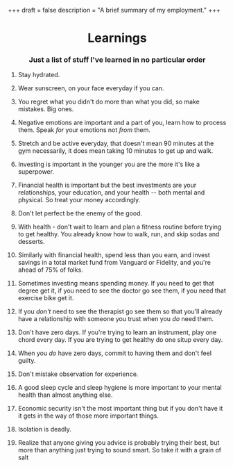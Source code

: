 +++
draft = false
description = "A brief summary of my employment."
+++

<center><h1>Learnings</h1></center>

<center><h3>Just a list of stuff I've learned in no particular order</h3></center>

1. Stay hydrated.

1. Wear sunscreen, on your face everyday if you can.

1. You regret what you didn't do more than what you did, so make mistakes. Big ones. 

1. Negative emotions are important and a part of you, learn how to process them. Speak *for* your emotions not *from* them. 

1. Stretch and be active everyday, that doesn't mean 90 minutes at the gym necessarily, it does mean taking 10 minutes to get up and walk. 

1. Investing is important in the younger you are the more it's like a superpower. 

1. Financial health is important but the best investments are your relationships, your education, and your health -- both mental and physical. So treat your money accordingly. 

1. Don't let perfect be the enemy of the good.

1. With health - don't wait to learn and plan a fitness routine before trying to get healthy. You already know how to walk, run, and skip sodas and desserts. 

1. Similarly with financial health, spend less than you earn, and invest savings in a total market fund from Vanguard or Fidelity, and you're ahead of 75% of folks. 

1. Sometimes investing means spending money. If you need to get that degree get it, if you need to see the doctor go see them, if you need that exercise bike get it.

1. If you *don't* need to see the therapist go see them so that you'll already have a relationship with someone you trust when you *do* need them. 

1. Don't have zero days. If you're trying to learn an instrument, play one chord every day. If you are trying to get healthy do one situp every day. 

1. When you *do* have zero days, commit to having them and don't feel guilty. 

1. Don't mistake observation for experience.

1. A good sleep cycle and sleep hygiene is more important to your mental health than almost anything else. 

1. Economic security isn't the most important thing but if you don't have it it gets in the way of those more important things. 

1. Isolation is deadly.

1. Realize that anyone giving you advice is probably trying their best, but more than anything just trying to sound smart. So take it with a grain of salt
